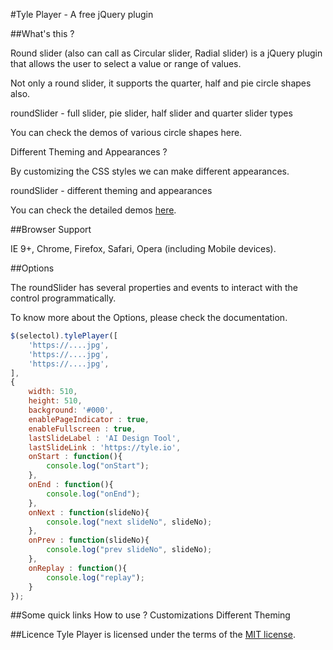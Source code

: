 #Tyle Player - A free jQuery plugin

##What's this ?

Round slider (also can call as Circular slider, Radial slider) is a jQuery plugin that allows the user to select a value or range of values.

Not only a round slider, it supports the quarter, half and pie circle shapes also.

roundSlider - full slider, pie slider, half slider and quarter slider types

You can check the demos of various circle shapes here.

Different Theming and Appearances ?

By customizing the CSS styles we can make different appearances.

roundSlider - different theming and appearances

You can check the detailed demos [here](https://tyle.io/cards).


##Browser Support

IE 9+, Chrome, Firefox, Safari, Opera (including Mobile devices).


##Options

The roundSlider has several properties and events to interact with the control programmatically.

To know more about the Options, please check the documentation.
```javascript
$(selectol).tylePlayer([
    'https://....jpg',
    'https://....jpg',
    'https://....jpg',
],
{
    width: 510,
    height: 510,
    background: '#000',
    enablePageIndicator : true,
    enableFullscreen : true,
    lastSlideLabel : 'AI Design Tool',
    lastSlideLink : 'https://tyle.io',
    onStart : function(){
        console.log("onStart");
    },
    onEnd : function(){
        console.log("onEnd");
    },
    onNext : function(slideNo){
        console.log("next slideNo", slideNo);
    },
    onPrev : function(slideNo){
        console.log("prev slideNo", slideNo);
    },
    onReplay : function(){
        console.log("replay");
    }
});
```

##Some quick links
How to use ?
Customizations
Different Theming


##Licence
Tyle Player is licensed under the terms of the [MIT license](http://roundsliderui.com/licence.html).
